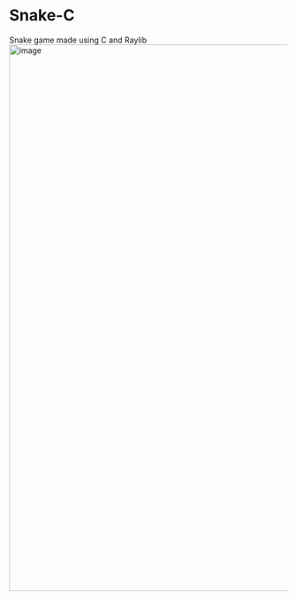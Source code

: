 # Snake-C
Snake game made using C and Raylib
<img width="897" height="988" alt="image" src="https://github.com/user-attachments/assets/d767ac6e-cdfa-468a-8f19-2ec1a030f0a8" />
